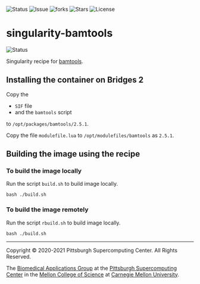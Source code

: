 ![Status](https://github.com/pscedu/singularity-bamtools/actions/workflows/main.yml/badge.svg)
![Issue](https://img.shields.io/github/issues/pscedu/singularity-bamtools)
![forks](https://img.shields.io/github/forks/pscedu/singularity-bamtools)
![Stars](https://img.shields.io/github/stars/pscedu/singularity-bamtools)
![License](https://img.shields.io/github/license/pscedu/singularity-bamtools)
# singularity-bamtools
![Status](https://github.com/pscedu/singularity-bamtools/actions/workflows/main.yml/badge.svg)

Singularity recipe for [bamtools](https://github.com/pezmaster31/bamtools).

## Installing the container on Bridges 2
Copy the

* `SIF` file
* and the `bamtools` script

to `/opt/packages/bamtools/2.5.1`.

Copy the file `modulefile.lua` to `/opt/modulefiles/bamtools` as `2.5.1`.

## Building the image using the recipe

### To build the image locally
Run the script `build.sh` to build image locally.

```
bash ./build.sh
```

### To build the image remotely
Run the script `rbuild.sh` to build image locally.

```
bash ./build.sh
```

---
Copyright © 2020-2021 Pittsburgh Supercomputing Center. All Rights Reserved.

The [Biomedical Applications Group](https://www.psc.edu/biomedical-applications/) at the [Pittsburgh Supercomputing Center](http://www.psc.edu) in the [Mellon College of Science](https://www.cmu.edu/mcs/) at [Carnegie Mellon University](http://www.cmu.edu).

